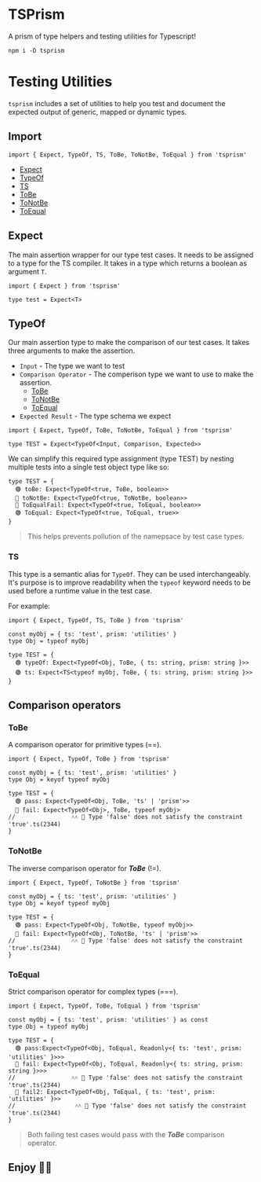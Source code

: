 # TSPrism
A prism of type helpers and testing utilities for Typescript!

`npm i -D tsprism`

# Testing Utilities
`tsprism` includes a set of utilities to help you test and document the expected output of generic, mapped or dynamic types.

## Import
```TS
import { Expect, TypeOf, TS, ToBe, ToNotBe, ToEqual } from 'tsprism'
```
- [Expect](#Expect)
- [TypeOf](#TypeOf)
- [TS](#TS)
- [ToBe](#ToBe)
- [ToNotBe](#ToNotBe)
- [ToEqual](#ToEqual)

## Expect
The main assertion wrapper for our type test cases. It needs to be assigned to a type for the TS compiler. It takes in a type which returns a boolean as argument `T`.  

```TS
import { Expect } from 'tsprism'

type test = Expect<T>
```


## TypeOf
Our main assertion type to make the comparison of our test cases. It takes three arguments to make the assertion. 

- `Input` - The type we want to test
- `Comparison Operator` - The comperison type we want to use to make the assertion.
  - [ToBe](#ToBe)
  - [ToNotBe](#ToNotBe)
  - [ToEqual](#ToEqual)
- `Expected Result` - The type schema we expect

```TS
import { Expect, TypeOf, ToBe, ToNotBe, ToEqual } from 'tsprism'

type TEST = Expect<TypeOf<Input, Comparison, Expected>>
```
We can simplify this required type assignment (type TEST) by nesting multiple tests into a single test object type like so: 

```TS
type TEST = {
  🟢 toBe: Expect<TypeOf<true, ToBe, boolean>>
  🔴 toNotBe: Expect<TypeOf<true, ToNotBe, boolean>>
  🔴 ToEqualFail: Expect<TypeOf<true, ToEqual, boolean>>
  🟢 ToEqual: Expect<TypeOf<true, ToEqual, true>>
}
```
> This helps prevents pollution of the namepsace by test case types. 

### TS
This type is a semantic alias for `TypeOf`. They can be used interchangeably. It's purpose is to improve readability when the `typeof` keyword needs to be used before a runtime value in the test case. 

For example:

```TS
import { Expect, TypeOf, TS, ToBe } from 'tsprism'

const myObj = { ts: 'test', prism: 'utilities' }
type Obj = typeof myObj

type TEST = {
  🟢 typeOf: Expect<TypeOf<Obj, ToBe, { ts: string, prism: string }>>
  🟢 ts: Expect<TS<typeof myObj, ToBe, { ts: string, prism: string }>> 
}
```
## Comparison operators

### ToBe
A comparison operator for primitive types (==).
```TS
import { Expect, TypeOf, ToBe } from 'tsprism'

const myObj = { ts: 'test', prism: 'utilities' }
type Obj = keyof typeof myObj

type TEST = {
  🟢 pass: Expect<TypeOf<Obj, ToBe, 'ts' | 'prism'>>
  🔴 fail: Expect<TypeOf<Obj>, ToBe, typeof myObj>
//                ˄˄ 🚁 Type 'false' does not satisfy the constraint 'true'.ts(2344)
}
```

### ToNotBe
The inverse comparison operator for ***ToBe*** (!=).
```TS
import { Expect, TypeOf, ToNotBe } from 'tsprism'

const myObj = { ts: 'test', prism: 'utilities' }
type Obj = keyof typeof myObj

type TEST = {
  🟢 pass: Expect<TypeOf<Obj, ToNotBe, typeof myObj>>
  🔴 fail: Expect<TypeOf<Obj, ToNotBe, 'ts' | 'prism'>>
//                ˄˄ 🚁 Type 'false' does not satisfy the constraint 'true'.ts(2344)
}
```

### ToEqual
Strict comparison operator for complex types (===).
```TS
import { Expect, TypeOf, ToBe, ToEqual } from 'tsprism'

const myObj = { ts: 'test', prism: 'utilities' } as const
type Obj = typeof myObj

type TEST = {
  🟢 pass:Expect<TypeOf<Obj, ToEqual, Readonly<{ ts: 'test', prism: 'utilities' }>>>
  🔴 fail: Expect<TypeOf<Obj, ToEqual, Readonly<{ ts: string, prism: string }>>>
//                ˄˄ 🚁 Type 'false' does not satisfy the constraint 'true'.ts(2344)
  🔴 fail2: Expect<TypeOf<Obj, ToEqual, { ts: 'test', prism: 'utilities' }>>
//                 ˄˄ 🚁 Type 'false' does not satisfy the constraint 'true'.ts(2344)
}
```
> Both failing test cases would pass with the ***ToBe*** comparison operator.

## Enjoy 🧪🚀